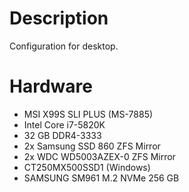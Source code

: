 # Description

Configuration for desktop.

# Hardware

* MSI X99S SLI PLUS (MS-7885)
* Intel Core i7-5820K
* 32 GB DDR4-3333
* 2x Samsung SSD 860 ZFS Mirror
* 2x WDC WD5003AZEX-0 ZFS Mirror
* CT250MX500SSD1 (Windows)
* SAMSUNG SM961 M.2 NVMe 256 GB
